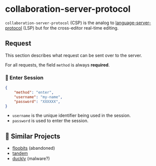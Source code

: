 # collaboration-server-protocol

`collaboration-server-protocol` (CSP) is the analog to [language-server-protocol][]
(LSP) but for the cross-editor real-time editing.

## Request

This section describes what request can be sent over to the server.

For all requests, the field `method` is always **required**.

### 🚪 Enter Session

```json
{
    "method": "enter",
    "username": "my-name",
    "password": "XXXXXX",
}
```

- `username` is the unique identifier being used in the session.
- `password` is used to enter the session.

## 📁 Similar Projects

- [floobits](https://floobits.com/) (abandoned)
- [tandem](https://github.com/typeintandem/tandem)
- [duckly](https://duckly.com/) (malware?)


<!-- Links -->

[language-server-protocol]: https://github.com/microsoft/language-server-protocol
